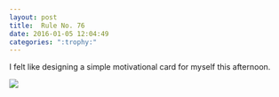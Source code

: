 ```yaml
---
layout: post
title:  Rule No. 76
date: 2016-01-05 12:04:49
categories: ":trophy:"
---
```


<p>I felt like designing a simple motivational card for myself this afternoon.</p>
<img src="http://i.imgur.com/igwwpJh.png">
